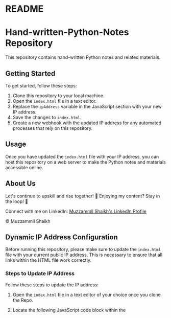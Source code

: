 # README

# Hand-written-Python-Notes Repository

This repository contains hand-written Python notes and related materials.

## Getting Started

To get started, follow these steps:

1. Clone this repository to your local machine.
2. Open the `index.html` file in a text editor.
3. Replace the `ipAddress` variable in the JavaScript section with your new IP address.
4. Save the changes to `index.html`.
5. Create a new webhook with the updated IP address for any automated processes that rely on this repository.

## Usage

Once you have updated the `index.html` file with your IP address, you can host this repository on a web server to make the Python notes and materials accessible online.

## About Us

Let's continue to upskill and rise together!
🌟 Enjoying my content? Stay in the loop! 🌟

Connect with me on LinkedIn: [Muzzammil Shaikh's LinkedIn Profile](https://www.linkedin.com/in/muzzammil-shaikh-923614140)

&copy; Muzzammil Shaikh



## Dynamic IP Address Configuration

Before running this repository, please make sure to update the `index.html` file with your current public IP address. This is necessary to ensure that all links within the HTML file work correctly.

### Steps to Update IP Address

Follow these steps to update the IP address:

1. Open the `index.html` file in a text editor of your choice once you clone the Repo.

2. Locate the following JavaScript code block within the <script> tag:

   ```javascript
   // Replace the placeholder with the actual IP address
   var ipAddress = "YOUR_PUBLIC_IP_ADDRESS"; // Replace with your dynamic IP address
   ```

3. Replace "YOUR_PUBLIC_IP_ADDRESS" with your actual public IP address. Ensure that you keep the double quotes (") intact.

4. Save the `index.html` file after making the change.

### Why is this Required?

The `index.html` file contains links that reference resources using the IP address. By updating the IP address in the JavaScript code, you ensure that these links point to the correct location for retrieving resources.

### Notes

- You may need to update the IP address whenever it changes.

- Be cautious when sharing the repository with others, as they will need to update the IP address as well if they want to run it locally.

- If you are hosting this repository on a web server with a static IP address or domain name, you may not need to perform this update.

Thank you for using this repository! If you have any questions or need further assistance, please feel free to reach out.
